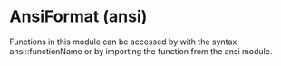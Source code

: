 # AnsiFormat (ansi)
Functions in this module can be accessed by with the syntax ansi::functionName or by importing the function from the ansi module.